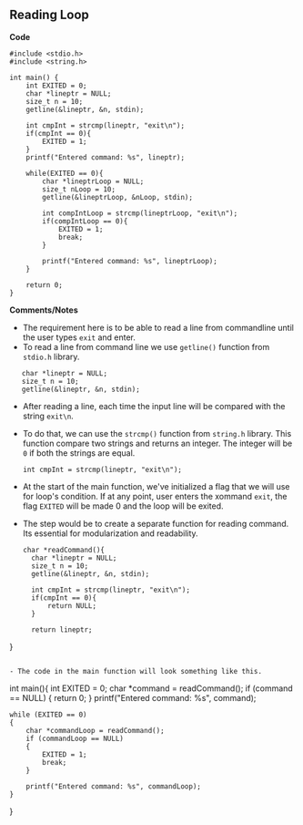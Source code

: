## Reading Loop

**Code**
```
#include <stdio.h>
#include <string.h>

int main() {
    int EXITED = 0;
    char *lineptr = NULL;
    size_t n = 10;
    getline(&lineptr, &n, stdin);
    
    int cmpInt = strcmp(lineptr, "exit\n");
    if(cmpInt == 0){
        EXITED = 1;
    }
    printf("Entered command: %s", lineptr);
    
    while(EXITED == 0){
        char *lineptrLoop = NULL;
        size_t nLoop = 10;
        getline(&lineptrLoop, &nLoop, stdin);
        
        int compIntLoop = strcmp(lineptrLoop, "exit\n");
        if(compIntLoop == 0){
            EXITED = 1;
            break;
        }
        
        printf("Entered command: %s", lineptrLoop);
    }

    return 0;
}
```

**Comments/Notes**
- The requirement here is to be able to read a line from commandline until the user types `exit` and enter.
- To read a line from command line we use `getline()` function from `stdio.h` library.
 ```
    char *lineptr = NULL;
    size_t n = 10;
    getline(&lineptr, &n, stdin);
```

- After reading a line, each time the input line will be compared with the string `exit\n`.
- To do that, we can use the `strcmp()` function from `string.h` library. This function compare two strings and returns an integer. The integer will be `0` if both the strings are equal.  
  ```
  int cmpInt = strcmp(lineptr, "exit\n");
  ```

- At the start of the main function, we've initialized a flag that we will use for loop's condition. If at any point, user enters the xommand `exit`, the flag `EXITED` will be made 0 and the loop will be exited.
- The step would be to create a separate function for reading command. Its essential for modularization and readability.
  ```
  char *readCommand(){
    char *lineptr = NULL;
    size_t n = 10;
    getline(&lineptr, &n, stdin);
    
    int cmpInt = strcmp(lineptr, "exit\n");
    if(cmpInt == 0){
        return NULL;
    }
    
    return lineptr;
}
  ```

- The code in the main function will look something like this.
```
int main(){
    int EXITED = 0;
    char *command = readCommand();
    if (command == NULL)
    {
        return 0;
    }
    printf("Entered command: %s", command);

    while (EXITED == 0)
    {
        char *commandLoop = readCommand();
        if (commandLoop == NULL)
        {
            EXITED = 1;
            break;
        }

        printf("Entered command: %s", commandLoop);
    }
}

```

